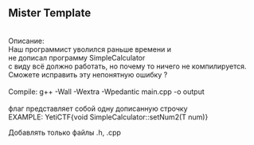 <h2>Mister Template</h2>
<br>
Описание: <br>
Наш программист уволился раньше времени и<br>
не дописал программу SimpleCalculator<br>
с виду всё должно работать, но почему то ничего не компилируется.<br>
Сможете исправить эту непонятную ошибку ?<br>
<br>
Compile: g++ -Wall -Wextra -Wpedantic main.cpp -o output<br>
<br>
флаг представляет собой одну дописанную строчку<br>
EXAMPLE: YetiCTF{void SimpleCalculator<T>::setNum2(T num)}

Добавлять только файлы .h, .cpp
